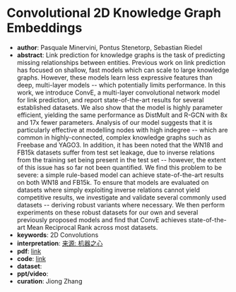 # Convolutional 2D Knowledge Graph Embeddings
* **author**: Pasquale Minervini, Pontus Stenetorp, Sebastian Riedel
* **abstract**: Link prediction for knowledge graphs is the task of predicting missing relationships between entities. Previous work on link prediction has focused on shallow, fast models which can scale to large knowledge graphs. However, these models learn less expressive features than deep, multi-layer models -- which potentially limits performance. In this work, we introduce ConvE, a multi-layer convolutional network model for link prediction, and report state-of-the-art results for several established datasets. We also show that the model is highly parameter efficient, yielding the same performance as DistMult and R-GCN with 8x and 17x fewer parameters. Analysis of our model suggests that it is particularly effective at modelling nodes with high indegree -- which are common in highly-connected, complex knowledge graphs such as Freebase and YAGO3. In addition, it has been noted that the WN18 and FB15k datasets suffer from test set leakage, due to inverse relations from the training set being present in the test set -- however, the extent of this issue has so far not been quantified. We find this problem to be severe: a simple rule-based model can achieve state-of-the-art results on both WN18 and FB15k. To ensure that models are evaluated on datasets where simply exploiting inverse relations cannot yield competitive results, we investigate and validate several commonly used datasets -- deriving robust variants where necessary. We then perform experiments on these robust datasets for our own and several previously proposed models and find that ConvE achieves state-of-the-art Mean Reciprocal Rank across most datasets.
* **keywords**: 2D Convolutions
* **interpretation**: [来源: 机器之心](https://www.jiqizhixin.com/articles/2019-12-09-3)
* **pdf**: [link](https://www.aaai.org/ocs/index.php/AAAI/AAAI18/paper/view/17366/15884)
* **code**: [link](https://github.com/TimDettmers/ConvE)
* **dataset**:
* **ppt/video**:
* **curation**: Jiong Zhang 
